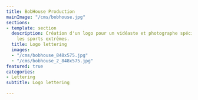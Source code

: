 ```yaml
---
title: BobHouse Production
mainImage: "/cms/bobhouse.jpg"
sections:
- template: section
  description: Création d'un logo pour un vidéaste et photographe spécialisé dans
    les sports extrêmes.
  title: Logo lettering
  images:
  - "/cms/bobhouse_848x575.jpg"
  - "/cms/bobhouse_2_848x575.jpg"
featured: true
categories:
- Lettering
subtitle: Logo lettering

---
```

